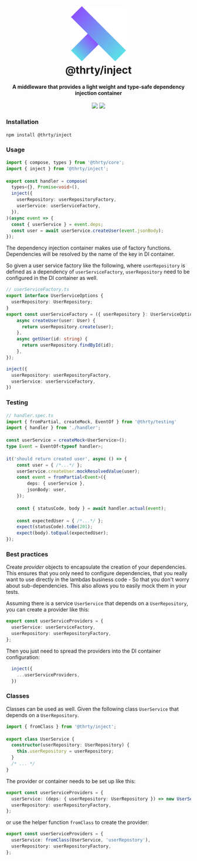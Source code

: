 <h1 align="center">
  <img src="../../assets/logo.svg" alt="thirty" width="150">
  <br>
  @thrty/inject
  <br>
</h1>

<h4 align="center">A middleware that provides a light weight and type-safe dependency injection container</h4>

<p align="center">
<img src="https://img.shields.io/npm/v/@thrty/inject.svg">
  <img src="https://github.com/thrty-org/thrty/actions/workflows/checks.yml/badge.svg">
</p>

### Installation

```shell script
npm install @thrty/inject
```

### Usage

```typescript
import { compose, types } from '@thrty/core';
import { inject } from '@thrty/inject';

export const handler = compose(
  types<{}, Promise<void>(),
  inject({
    userRepository: userRepositoryFactory,
    userService: userServiceFactory,
  }),
)(async event => {
  const { userService } = event.deps;
  const user = await userService.createUser(event.jsonBody);
});
```

The dependency injection container makes use of factory functions. Dependencies will be resolved by the name of the key
in DI container.

So given a user service factory like the following, where `userRepository` is defined as a dependency of `userServiceFactory`,
`userRepository` need to be configured in the DI container as well.
```typescript
// userServiceFactory.ts
export interface UserServiceOptions {
  userRepository: UserRepository;
}
export const userServiceFactory = ({ userRepository }: UserServiceOptions) => ({
    async createUser(user: User) {
      return userRepository.create(user);
    },
    async getUser(id: string) {
      return userRepository.findById(id);
    },
});
```
```typescript
inject({
  userRepository: userRepositoryFactory,
  userService: userServiceFactory,
})
```

### Testing
```typescript
// handler.spec.ts
import { fromPartial, createMock, EventOf } from '@thrty/testing'
import { handler } from './handler';

const userService = createMock<UserService>();
type Event = EventOf<typeof handler>;

it('should return created user', async () => {
    const user = { /*...*/ };
    userService.createUser.mockResolvedValue(user);
    const event = fromPartial<Event>({
        deps: { userService },
        jsonBody: user,
    });

    const { statusCode, body } = await handler.actual(event);

    const expectedUser = { /*...*/ };
    expect(statusCode).toBe(201);
    expect(body).toEqual(expectedUser);
});
```


### Best practices

Create _provider_ objects to encapsulate the creation of your dependencies. This ensures that you only need to configure
dependencies, that you really want to use directly in the lambdas business code - So that you don't worry about sub-dependencies. 
This also allows you to easily mock them in your tests.

Assuming there is a service `UserService` that depends on a `UserRepository`, you can create a provider like this:
```typescript
export const userServiceProviders = {
  userService: userServiceFactory,
  userRepository: userRepositoryFactory,
};
```
Then you just need to spread the providers into the DI container configuration:
```typescript
  inject({
    ...userServiceProviders,
  })
```

### Classes
Classes can be used as well. Given the following class `UserService` that depends on a `UserRepository`.
```typescript
import { fromClass } from '@thrty/inject';

export class UserService {
  constructor(userRepository: UserRepository) {
    this.userRepository = userRepository;
  }
  /* ... */
}
```
The provider or container needs to be set up like this:
```typescript
export const userServiceProviders = {
  userService: (deps: { userRepository: UserRepository }) => new UserService(deps.userRepository),
  userRepository: userRepositoryFactory,
};
```
or use the helper function `fromClass` to create the provider:
```typescript
export const userServiceProviders = {
  userService: fromClass(UserService, 'userRepostory'),
  userRepository: userRepositoryFactory,
};
```
